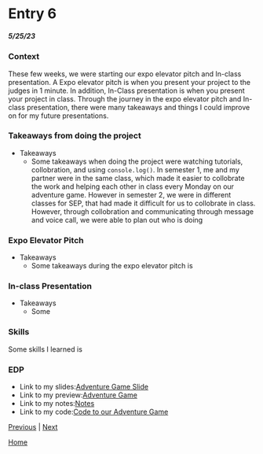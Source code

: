 # Entry 6
##### 5/25/23

### Context 
These few weeks, we were starting our expo elevator pitch and In-class presentation. A Expo elevator pitch is when you present your project to the judges in 1 minute. In addition, In-Class presentation is when you present your project in class. Through the journey in the expo elevator pitch and In-class presentation, there were many takeaways and things I could improve on for my future presentations. 

### Takeaways from doing the project
* Takeaways
    * Some takeaways when doing the project were watching tutorials, collobration, and using `console.log()`. In semester 1, me and my partner were in the same class, which made it easier to collobrate the work and helping each other in class every Monday on our adventure game. However in semester 2, we were in different classes for SEP, that had made it difficult for us to collobrate in class. However, through collobration and communicating through message and voice call, we were able to plan out who is doing 


### Expo Elevator Pitch 
* Takeaways 
    * Some takeaways during the expo elevator pitch is 

### In-class Presentation 
* Takeaways 
    * Some 
### Skills 
Some skills I learned is 

### EDP 


* Link to my slides:[Adventure Game Slide]()
* Link to my preview:[Adventure Game]()
* Link to my notes:[Notes]() 
* Link to my code:[Code to our Adventure Game]() 


[Previous](entry05.md) | [Next](entry07.md)

[Home](../README.md)